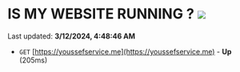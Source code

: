 # IS MY WEBSITE RUNNING ? [![](https://img.shields.io/static/v1?label=Sponsor&message=%E2%9D%A4&logo=GitHub&color=%23fe8e86)](https://github.com/sponsors/<username>)

Last updated: **3/12/2024, 4:48:46 AM**

- `GET` [https://youssefservice.me](https://youssefservice.me) - **Up** (205ms)
